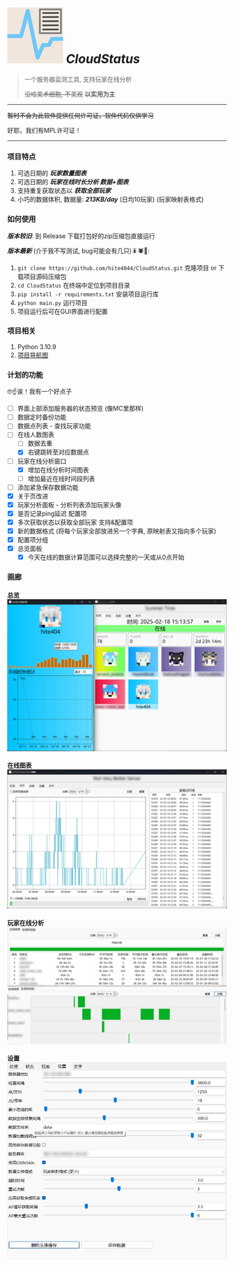 # ![name](assets/icon/icon128px.png) *CloudStatus*

> 一个服务器监测工具, 支持玩家在线分析
> 
> ~~没啥美术细胞, 不美观~~ **以实用为主**

---

~~暂时不会为此软件提供任何许可证，软件代码仅供学习~~

好耶，我们有MPL许可证！

---

### 项目特点
1. 可选日期的 _**玩家数量图表**_
2. 可选日期的 _**玩家在线时长分析 数据+图表**_
3. 支持重复获取状态以 _**获取全部玩家**_
4. 小巧的数据体积, 数据量: _**213KB/day**_ (日均10玩家) (玩家映射表格式)

### 如何使用
_**版本较旧**_: 到 Release 下载打包好的zip压缩包直接运行

_**版本最新**_ (介于我不写测试, bug可能会有几只)🪳🕷️🐛:
1. `git clone https://github.com/hite4044/CloudStatus.git` 克隆项目 or 下载项目源码压缩包
2. `cd CloudStatus` 在终端中定位到项目目录
3. `pip install -r requirements.txt` 安装项目运行库
4. `python main.py` 运行项目
5. 项目运行后可在GUI界面进行配置

### 项目相关
1. Python 3.10.9
2. [项目导航图](readme_assets/project.md)

### 计划的功能
🤓☝️诶！我有一个好点子

- [ ] 界面上部添加服务器的状态预览 (像MC里那样)
- [ ] 数据定时备份功能
- [ ] 数据点列表 - 查找玩家功能
- [ ] 在线人数图表
  - [ ] 数据去重
  - [x] 右键跳转至对应数据点
- [ ] 玩家在线分析窗口
  - [x] 增加在线分析时间图表
  - [ ] 增加最近在线时间段列表
- [ ] 添加紧急保存数据功能
- [x] 关于页改进
- [x] 玩家分析面板 - 分析列表添加玩家头像
- [x] 是否记录ping延迟 配置项
- [x] 多次获取状态以获取全部玩家 支持&配置项
- [x] 新的数据格式 (将每个玩家全部放进另一个字典, 原映射表又指向多个玩家)
- [x] 配置项分组
- [x] 总览面板
  - [x] 今天在线的数据计算范围可以选择完整的一天或从0点开始 

### 画廊

#### 总览 ![总览面板](readme_assets/overview.png)

#### 在线图表 ![在线图表](readme_assets/online_plot.png)

#### 玩家在线分析 ![玩家在线分析](readme_assets/player_analyze.png)

#### 设置 ![设置面板](readme_assets/config.png)
